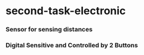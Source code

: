 # second-task-electronic
### Sensor for sensing distances
### Digital Sensitive and Controlled by 2 Buttons

